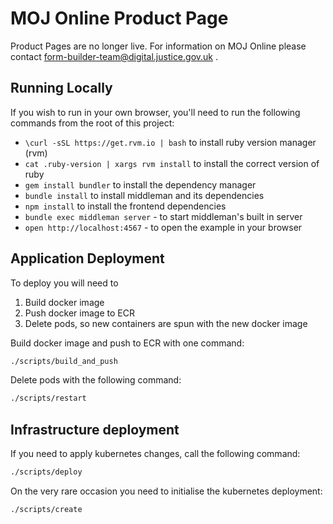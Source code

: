 # MOJ Online Product Page

Product Pages are no longer live. For information on MOJ Online please contact form-builder-team@digital.justice.gov.uk .

## Running Locally

If you wish to run in your own browser, you'll need to run the
following commands from the root of this project:

- `\curl -sSL https://get.rvm.io | bash` to install ruby version manager (rvm)
- `cat .ruby-version | xargs rvm install` to install the correct version of ruby
- `gem install bundler` to install the dependency manager
- `bundle install` to install middleman and its dependencies
- `npm install` to install the frontend dependencies
- `bundle exec middleman server` - to start middleman's built in server
- `open http://localhost:4567` - to open the example in your browser

## Application Deployment

To deploy you will need to

1. Build docker image
2. Push docker image to ECR
3. Delete pods, so new containers are spun with the new docker image

Build docker image and push to ECR with one command:
```sh
./scripts/build_and_push
```

Delete pods with the following command:
```sh
./scripts/restart
```

## Infrastructure deployment

If you need to apply kubernetes changes, call the following command:
```sh
./scripts/deploy
```

On the very rare occasion you need to initialise the kubernetes deployment:
```sh
./scripts/create
```

